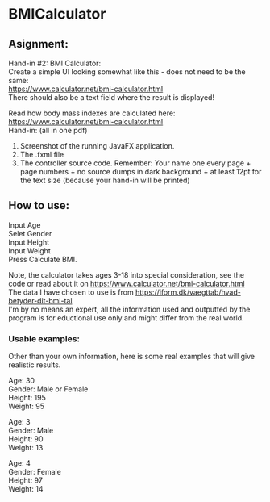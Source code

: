 # BMICalculator

## Asignment:

Hand-in #2: BMI Calculator:  
Create a simple UI looking somewhat like this - does not need to be the same:  
https://www.calculator.net/bmi-calculator.html  
There should also be a text field where the result is displayed!  

Read how body mass indexes are calculated here:  
https://www.calculator.net/bmi-calculator.html  
Hand-in: (all in one pdf)  
1. Screenshot of the running JavaFX application.
2. The .fxml file
3. The controller source code.
Remember: Your name one every page + page numbers + no source dumps in dark background + at least
12pt for the text size (because your hand-in will be printed)

## How to use:

Input Age  
Selet Gender  
Input Height  
Input Weight  
Press Calculate BMI.  

Note, the calculator takes ages 3-18 into special consideration, see the code or read about it on https://www.calculator.net/bmi-calculator.html  
The data I have chosen to use is from https://iform.dk/vaegttab/hvad-betyder-dit-bmi-tal  
I'm by no means an expert, all the information used and outputted by the program is for eductional use only and might differ from the real world.

### Usable examples:

Other than your own information, here is some real examples that will give realistic results.  

Age: 30  
Gender: Male or Female  
Height: 195  
Weight: 95  

Age: 3  
Gender: Male  
Height: 90  
Weight: 13  

Age: 4  
Gender: Female  
Height: 97  
Weight: 14  
